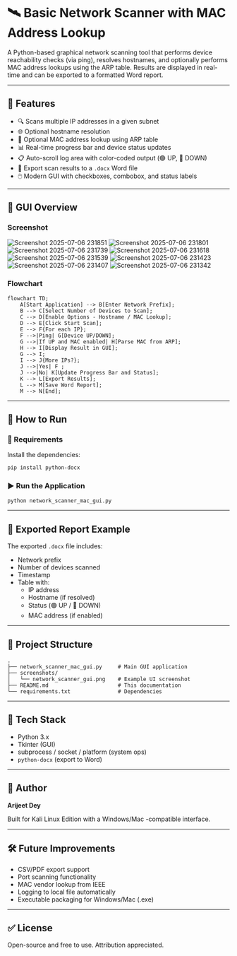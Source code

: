 # 🛰️ Basic Network Scanner with MAC Address Lookup

A Python-based graphical network scanning tool that performs device reachability checks (via ping), resolves hostnames, and optionally performs MAC address lookups using the ARP table. Results are displayed in real-time and can be exported to a formatted Word report.

---

## 📌 Features

- 🔍 Scans multiple IP addresses in a given subnet
- 🌐 Optional hostname resolution
- 🧭 Optional MAC address lookup using ARP table
- 📊 Real-time progress bar and device status updates
- 📋 Auto-scroll log area with color-coded output (🟢 UP, 🔴 DOWN)
- 📁 Export scan results to a `.docx` Word file
- 🖱️ Modern GUI with checkboxes, combobox, and status labels

---

## 🧱 GUI Overview

### Screenshot
![Screenshot 2025-07-06 231851](https://github.com/user-attachments/assets/26bd36af-30fc-451f-9f00-ec360b9dd472)
![Screenshot 2025-07-06 231801](https://github.com/user-attachments/assets/89109dea-ab66-4294-9360-eed007a30a76)
![Screenshot 2025-07-06 231739](https://github.com/user-attachments/assets/60f67317-00d0-42b1-b1fc-7f2decec9d0e)
![Screenshot 2025-07-06 231618](https://github.com/user-attachments/assets/35679dab-da81-4f54-8020-b36482d657aa)
![Screenshot 2025-07-06 231539](https://github.com/user-attachments/assets/6a6fc7e1-2f0c-409e-af5b-5dd3da0973bf)
![Screenshot 2025-07-06 231423](https://github.com/user-attachments/assets/9c3f44a8-9ce2-433a-a9cc-aa1ff338a4eb)
![Screenshot 2025-07-06 231407](https://github.com/user-attachments/assets/cd560680-3f50-41bf-8254-ac89441d628e)
![Screenshot 2025-07-06 231342](https://github.com/user-attachments/assets/b1e3c56b-86f8-4c85-8089-09121e46b7b1)

### Flowchart

```mermaid
flowchart TD;
    A[Start Application] --> B[Enter Network Prefix];
    B --> C[Select Number of Devices to Scan];
    C --> D[Enable Options - Hostname / MAC Lookup];
    D --> E[Click Start Scan];
    E --> F{For each IP};
    F -->|Ping| G[Device UP/DOWN];
    G -->|If UP and MAC enabled| H[Parse MAC from ARP];
    H --> I[Display Result in GUI];
    G --> I;
    I --> J{More IPs?};
    J -->|Yes| F ;
    J -->|No| K[Update Progress Bar and Status];
    K --> L[Export Results];
    L --> M[Save Word Report];
    M --> N[End];

```

---

## 🚀 How to Run

### 🔧 Requirements

Install the dependencies:

```bash
pip install python-docx
```

### ▶️ Run the Application

```bash
python network_scanner_mac_gui.py
```

---

## 📄 Exported Report Example

The exported `.docx` file includes:

- Network prefix
- Number of devices scanned
- Timestamp
- Table with:
  - IP address
  - Hostname (if resolved)
  - Status (🟢 UP / 🔴 DOWN)
  - MAC address (if enabled)

---

## 📂 Project Structure

```
.
├── network_scanner_mac_gui.py     # Main GUI application
├── screenshots/
│   └── network_scanner_gui.png    # Example UI screenshot
├── README.md                      # This documentation
└── requirements.txt               # Dependencies
```

---

## 🧠 Tech Stack

- Python 3.x
- Tkinter (GUI)
- subprocess / socket / platform (system ops)
- `python-docx` (export to Word)

---

## 📌 Author

**Arijeet Dey**

Built for Kali Linux Edition with a Windows/Mac -compatible interface.

---

## 🛠️ Future Improvements

- CSV/PDF export support
- Port scanning functionality
- MAC vendor lookup from IEEE
- Logging to local file automatically
- Executable packaging for Windows/Mac (.exe)

---

## ✅ License

Open-source and free to use. Attribution appreciated.

